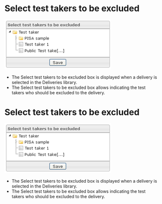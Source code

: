 <!--
author:
    - 'Jérôme Bogaerts'
created_at: '2012-03-29 15:35:21'
updated_at: '2013-03-13 14:06:08'
tags:
    - Deliveries
-->

Select test takers to be excluded
=================================

![](../resources/deliveries-testtakerstobeexcluded.png)

-   The Select test takers to be excluded box is displayed when a delivery is selected in the Deliveries library.
-   The Select test takers to be excluded box allows indicating the test takers who should be excluded to the delivery.

Select test takers to be excluded
=================================

![](../resources/deliveries-testtakerstobeexcluded.png)

-   The Select test takers to be excluded box is displayed when a delivery is selected in the Deliveries library.
-   The Select test takers to be excluded box allows indicating the test takers who should be excluded to the delivery.


